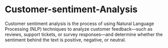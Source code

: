# Customer-sentiment-Analysis
Customer sentiment analysis is the process of using Natural Language Processing (NLP) techniques to analyze customer feedback—such as reviews, support tickets, or survey responses—and determine whether the sentiment behind the text is positive, negative, or neutral.  
